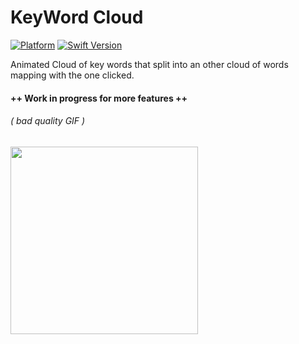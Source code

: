 # KeyWord Cloud

[![Platform](https://img.shields.io/cocoapods/p/LFAlertController.svg?style=flat)](http://cocoapods.org/pods/LFAlertController)
[![Swift Version][swift-image]][swift-url]

Animated Cloud of key words that split into an other cloud of words mapping with the one clicked.

#### ++ Work in progress for more features ++

###### ( bad quality GIF )

<img src="/anim.gif" width="300px">

[swift-image]:https://img.shields.io/badge/swift-3.0-orange.svg
[swift-url]: https://swift.org/
